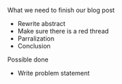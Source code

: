 What we need to finish our blog post

 - Rewrite abstract
 - Make sure there is a red thread
 - Parralization
 - Conclusion
 
Possible done
 - Write problem statement